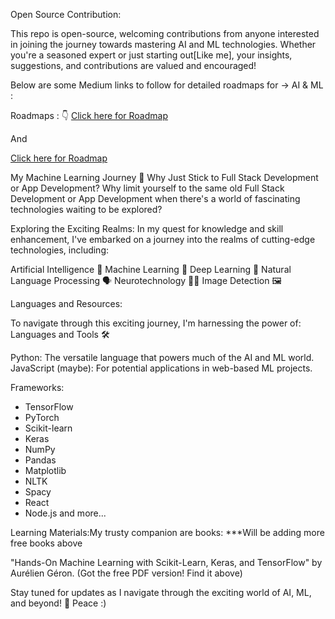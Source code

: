 Open Source Contribution:

This repo is open-source, welcoming contributions from anyone interested in joining the journey towards mastering AI and ML technologies. Whether you're a seasoned expert or just starting out[Like me], your insights, suggestions, and contributions are valued and encouraged!


Below are some Medium links to follow for detailed roadmaps for -> AI & ML :

Roadmaps : 👇
<a href="https://medium.com/@edsin.delikumar/empowering-the-future-your-essential-guide-to-the-ai-and-ml-roadmap-159da0fa0481">Click here for Roadmap</a>

And

<a href="https://medium.com/bitgrit-data-science-publication/a-roadmap-to-learn-ai-in-2024-cc30c6aa6e16">Click here for Roadmap</a>

My Machine Learning Journey 🚀
Why Just Stick to Full Stack Development or App Development?
Why limit yourself to the same old Full Stack Development or App Development when there's a world of fascinating technologies waiting to be explored?

Exploring the Exciting Realms:
In my quest for knowledge and skill enhancement, I've embarked on a journey into the realms of cutting-edge technologies, including:

Artificial Intelligence 🤖
Machine Learning 🧠
Deep Learning 🌌
Natural Language Processing 🗣️
Neurotechnology 🧠🔬
Image Detection 🖼️

Languages and Resources:

To navigate through this exciting journey, I'm harnessing the power of:
Languages and Tools 🛠️

Python: The versatile language that powers much of the AI and ML world.
JavaScript (maybe): For potential applications in web-based ML projects.

Frameworks:

- TensorFlow
- PyTorch
- Scikit-learn
- Keras
- NumPy
- Pandas
- Matplotlib
- NLTK
- Spacy
- React
- Node.js
  and more...

Learning Materials:My trusty companion are books:
\*\*\*Will be adding more free books above

"Hands-On Machine Learning with Scikit-Learn, Keras, and TensorFlow" by Aurélien Géron. (Got the free PDF version! Find it above)

Stay tuned for updates as I navigate through the exciting world of AI, ML, and beyond! 🌟
Peace :)
